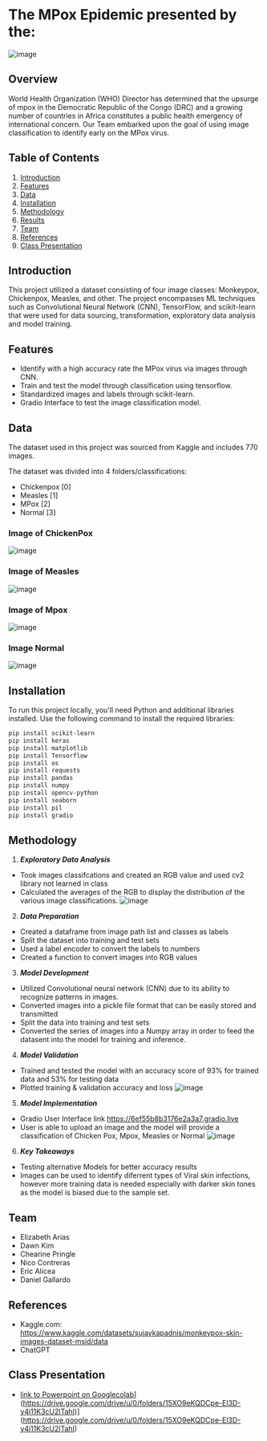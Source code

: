 # The MPox Epidemic presented by the:
![image](https://github.com/user-attachments/assets/ce382959-92b4-4fa9-a641-f2fda0a4916a)


## Overview

World Health Organization (WHO) Director has determined that the upsurge of mpox in the Democratic Republic of the Congo (DRC) and a growing number of countries in Africa constitutes a public health emergency of international concern. Our Team embarked upon the goal of using image classification to identify early on the MPox virus. 

## Table of Contents

1. [Introduction](#introduction)
2. [Features](#features)
3. [Data](#data)
4. [Installation](#installation)
5. [Methodology](#methodology)
6. [Results](#results)
7. [Team](#team)
8. [References](#references)
9. [Class Presentation](#class)

## Introduction

This project utilized a dataset consisting of four image classes: Monkeypox, Chickenpox, Measles, and other. The project encompasses ML techniques such as Convolutional Neural Network (CNN), TensorFlow, and scikit-learn
that were used for data sourcing, transformation, exploratory data analysis and model training.

## Features

- Identify with a high accuracy rate the MPox virus via images through CNN.
- Train and test the model through classification using tensorflow.
- Standardized images and labels through scikit-learn.
- Gradio Interface to test the image classification model.

## Data

The dataset used in this project was sourced from Kaggle and includes 770 images.

The dataset was divided into 4 folders/classifications:

- Chickenpox [0]
- Measles [1]
- MPox [2]
- Normal [3]

### Image of ChickenPox
![image](https://github.com/user-attachments/assets/f8b362a4-9421-44e3-ab6e-e32fba740845)


### Image of Measles
![image](https://github.com/user-attachments/assets/8ff36fc1-9eed-4188-9b48-fde9f1cffea4)

### Image of Mpox
![image](https://github.com/user-attachments/assets/fd9663eb-bb25-4bf4-a0b1-a3126c096fb8)

### Image Normal
![image](https://github.com/user-attachments/assets/422843aa-fa4c-4537-85f7-ec18b17d2623)

## Installation

To run this project locally, you'll need Python and additional libraries installed. Use the following command to install the required libraries:

```bash
pip install scikit-learn
pip install keras
pip install matplotlib
pip install Tensorflow
pip install os
pip install requests
pip install pandas
pip install numpy
pip install opencv-python
pip install seaborn
pip install pil
pip install gradio
```

## Methodology 

1. ***Exploratory Data Analysis***  
* Took images classifcations and created an RGB value and used cv2 library not learned in class
* Calculated the averages of the RGB to display the distribution of the various image classifications.
 ![image](https://github.com/user-attachments/assets/6d10fa7b-6096-43e5-b5ec-75695300bb10)

  
2. ***Data Preparation***  
* Created a dataframe from image path list and classes as labels  
* Split the dataset into training and test sets
* Used a label encoder to convert the labels to numbers
* Created a function to convert images into RGB values

3. ***Model Development***
* Utilized Convolutional neural network (CNN) due to its ability to recognize patterns in images.
* Converted images into a pickle file format that can be easily stored and transmitted
* Split the data into training and test sets
* Converted the series of images into a Numpy array in order to feed the datasent into the model for training and inference.


4. ***Model Validation***
* Trained and tested the model with an accuracy score of 93% for trained data and 53% for testing data
* Plotted training & validation accuracy and loss
![image](https://github.com/user-attachments/assets/f67e7f8a-9a93-4b6b-8551-317f07d2bd4a)


5.  ***Model Implementation***
* Gradio User Interface link https://6ef55b8b3176e2a3a7.gradio.live
* User is able to upload an image and the model will provide a classification of Chicken Pox, Mpox, Measles or Normal
  ![image](https://github.com/user-attachments/assets/8bf34850-605a-45ac-92ff-1f6bfbdd6856)


6.  ***Key Takeaways***
* Testing alternative Models for better accuracy results
* Images can be used to identify diferrent types of Viral skin infections, however more training data is needed especially with darker skin tones as the model is biased due to the sample set.

## Team

- Elizabeth Arias
- Dawn Kim
- Chearine Pringle
- Nico Contreras
- Eric Alicea
- Daniel Gallardo
  
## References

- Kaggle.com: https://www.kaggle.com/datasets/sujaykapadnis/monkeypox-skin-images-dataset-msid/data
- ChatGPT
  
## Class Presentation
- [link to Powerpoint on Googlecolab]([https://docs.google.com/presentation/d/1W_JQiCiDouNFOa--RUsmTu8Y6nX2NVHU/edit#slide=id.p1)](https://drive.google.com/drive/u/0/folders/15XO9eKQDCpe-El3D-y4i11K3cU2lTahI)](https://drive.google.com/drive/u/0/folders/15XO9eKQDCpe-El3D-y4i11K3cU2lTahI)
